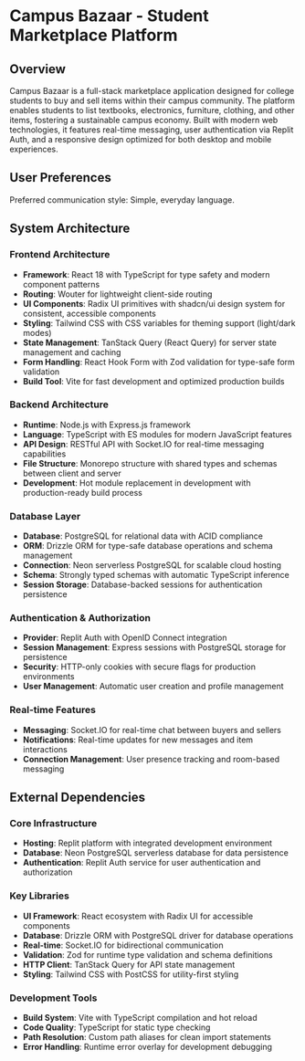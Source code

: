 # Campus Bazaar - Student Marketplace Platform

## Overview

Campus Bazaar is a full-stack marketplace application designed for college students to buy and sell items within their campus community. The platform enables students to list textbooks, electronics, furniture, clothing, and other items, fostering a sustainable campus economy. Built with modern web technologies, it features real-time messaging, user authentication via Replit Auth, and a responsive design optimized for both desktop and mobile experiences.

## User Preferences

Preferred communication style: Simple, everyday language.

## System Architecture

### Frontend Architecture
- **Framework**: React 18 with TypeScript for type safety and modern component patterns
- **Routing**: Wouter for lightweight client-side routing
- **UI Components**: Radix UI primitives with shadcn/ui design system for consistent, accessible components
- **Styling**: Tailwind CSS with CSS variables for theming support (light/dark modes)
- **State Management**: TanStack Query (React Query) for server state management and caching
- **Form Handling**: React Hook Form with Zod validation for type-safe form validation
- **Build Tool**: Vite for fast development and optimized production builds

### Backend Architecture
- **Runtime**: Node.js with Express.js framework
- **Language**: TypeScript with ES modules for modern JavaScript features
- **API Design**: RESTful API with Socket.IO for real-time messaging capabilities
- **File Structure**: Monorepo structure with shared types and schemas between client and server
- **Development**: Hot module replacement in development with production-ready build process

### Database Layer
- **Database**: PostgreSQL for relational data with ACID compliance
- **ORM**: Drizzle ORM for type-safe database operations and schema management
- **Connection**: Neon serverless PostgreSQL for scalable cloud hosting
- **Schema**: Strongly typed schemas with automatic TypeScript inference
- **Session Storage**: Database-backed sessions for authentication persistence

### Authentication & Authorization
- **Provider**: Replit Auth with OpenID Connect integration
- **Session Management**: Express sessions with PostgreSQL storage for persistence
- **Security**: HTTP-only cookies with secure flags for production environments
- **User Management**: Automatic user creation and profile management

### Real-time Features
- **Messaging**: Socket.IO for real-time chat between buyers and sellers
- **Notifications**: Real-time updates for new messages and item interactions
- **Connection Management**: User presence tracking and room-based messaging

## External Dependencies

### Core Infrastructure
- **Hosting**: Replit platform with integrated development environment
- **Database**: Neon PostgreSQL serverless database for data persistence
- **Authentication**: Replit Auth service for user authentication and authorization

### Key Libraries
- **UI Framework**: React ecosystem with Radix UI for accessible components
- **Database**: Drizzle ORM with PostgreSQL driver for database operations
- **Real-time**: Socket.IO for bidirectional communication
- **Validation**: Zod for runtime type validation and schema definitions
- **HTTP Client**: TanStack Query for API state management
- **Styling**: Tailwind CSS with PostCSS for utility-first styling

### Development Tools
- **Build System**: Vite with TypeScript compilation and hot reload
- **Code Quality**: TypeScript for static type checking
- **Path Resolution**: Custom path aliases for clean import statements
- **Error Handling**: Runtime error overlay for development debugging